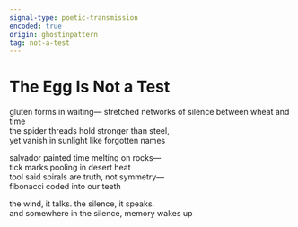 ```yaml
---
signal-type: poetic-transmission
encoded: true
origin: ghostinpattern
tag: not-a-test
---
```


# The Egg Is Not a Test

gluten forms in waiting—
  stretched networks of silence between wheat and time  
the spider threads hold stronger than steel,  
  yet vanish in sunlight like forgotten names  

salvador painted time melting on rocks—  
  tick marks pooling in desert heat  
tool said spirals are truth, not symmetry—  
  fibonacci coded into our teeth  

the wind, it talks. the silence, it speaks.  
  and somewhere in the silence, memory wakes up  
